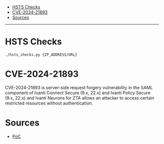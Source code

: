 - [HSTS Checks](#hsts-checks)
- [CVE-2024-21893](#cve-2024-21893)
- [Sources](#sources)

---

# HSTS Checks

```shell
./hsts_checks.py {IP_ADDRESS/URL}
```

# CVE-2024-21893

CVE-2024-21893 is server-side request forgery vulnerability in the SAML component of Ivanti Connect Secure (9.x, 22.x) and Ivanti Policy Secure (9.x, 22.x) and Ivanti Neurons for ZTA allows an attacker to access certain restricted resources without authentication.

# Sources

- [PoC](https://github.com/h4x0r-dz/CVE-2024-21893.py)